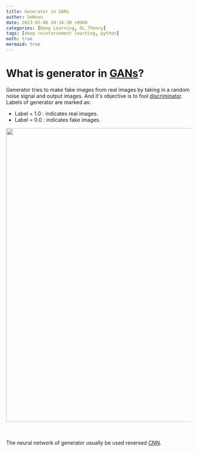 ```yaml
---
title: Generator in GANs
author: SeHoon
date: 2023-05-06 20:34:30 +0900
categories: [Deep Learning, DL_Theory]
tags: [deep reinforcement learning, python]
math: true
mermaid: true
---
```


# What is generator in [GANs](https://csh970605.github.io/posts/GANs/)?

Generator tries to make fake images from real images by taking in a random noise signal and output images. And it's objective is to fool [discriminator](https://csh970605.github.io/posts/DGANs/).<br>
Labels of generator are marked as:
+ Label = 1.0 : indicates real images.
+ Label = 0.0 : indicates fake images.


<center>
<img src="https://user-images.githubusercontent.com/28240052/236627564-9b870f04-8110-45a8-9013-249ab1a33b55.png" width=800>
</center>
<br><br>

The neural network of generator usually be used reversed [CNN](https://csh970605.github.io/posts/CNN/).